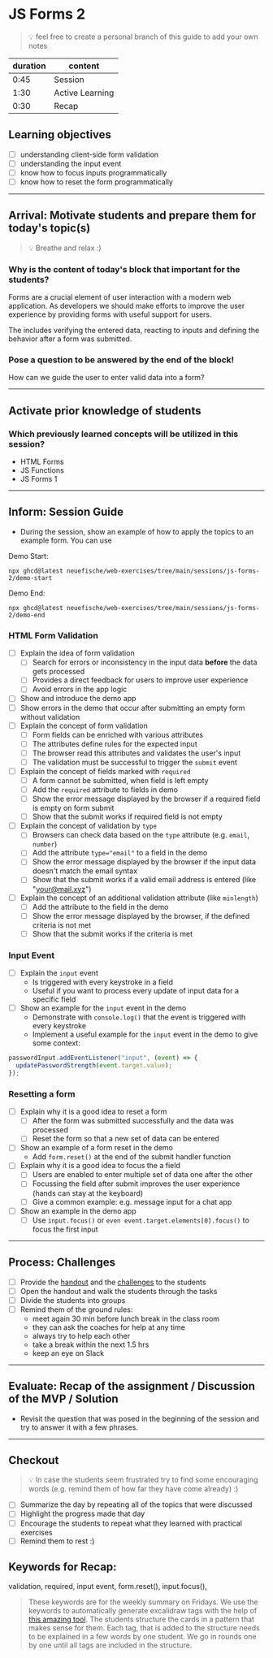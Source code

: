 # JS Forms 2

> 💡 feel free to create a personal branch of this guide to add your own notes

| duration | content         |
| -------- | --------------- |
| 0:45     | Session         |
| 1:30     | Active Learning |
| 0:30     | Recap           |

## Learning objectives

- [ ] understanding client-side form validation
- [ ] understanding the input event
- [ ] know how to focus inputs programmatically
- [ ] know how to reset the form programmatically

---

## Arrival: Motivate students and prepare them for today's topic(s)

> 💡 Breathe and relax :)

### Why is the content of today's block that important for the students?

Forms are a crucial element of user interaction with a modern web application. As developers we
should make efforts to improve the user experience by providing forms with useful support for users.

The includes verifying the entered data, reacting to inputs and defining the behavior after a form
was submitted.

### Pose a question to be answered by the end of the block!

How can we guide the user to enter valid data into a form?

---

## Activate prior knowledge of students

### Which previously learned concepts will be utilized in this session?

- HTML Forms
- JS Functions
- JS Forms 1

---

## Inform: Session Guide

- During the session, show an example of how to apply the topics to an example form. You can use

Demo Start:

```
npx ghcd@latest neuefische/web-exercises/tree/main/sessions/js-forms-2/demo-start
```

Demo End:

```
npx ghcd@latest neuefische/web-exercises/tree/main/sessions/js-forms-2/demo-end
```

### HTML Form Validation

- [ ] Explain the idea of form validation
  - [ ] Search for errors or inconsistency in the input data **before** the data gets processed
  - [ ] Provides a direct feedback for users to improve user experience
  - [ ] Avoid errors in the app logic
- [ ] Show and introduce the demo app
- [ ] Show errors in the demo that occur after submitting an empty form without validation
- [ ] Explain the concept of form validation
  - [ ] Form fields can be enriched with various attributes
  - [ ] The attributes define rules for the expected input
  - [ ] The browser read this attributes and validates the user's input
  - [ ] The validation must be successful to trigger the `submit` event
- [ ] Explain the concept of fields marked with `required`
  - [ ] A form cannot be submitted, when field is left empty
  - [ ] Add the `required` attribute to fields in demo
  - [ ] Show the error message displayed by the browser if a required field is empty on form submit
  - [ ] Show that the submit works if required field is not empty
- [ ] Explain the concept of validation by `type`
  - [ ] Browsers can check data based on the `type` attribute (e.g. `email`, `number`)
  - [ ] Add the attribute `type="email"` to a field in the demo
  - [ ] Show the error message displayed by the browser if the input data doesn't match the email
        syntax
  - [ ] Show that the submit works if a valid email address is entered (like "your@mail.xyz")
- [ ] Explain the concept of an additional validation attribute (like `minlength`)
  - [ ] Add the attribute to the field in the demo
  - [ ] Show the error message displayed by the browser, if the defined criteria is not met
  - [ ] Show that the submit works if the criteria is met

### Input Event

- [ ] Explain the `input` event
  - Is triggered with every keystroke in a field
  - Useful if you want to process every update of input data for a specific field
- [ ] Show an example for the `input` event in the demo
  - Demonstrate with `console.log()` that the event is triggered with every keystroke
  - Implement a useful example for the `input` event in the demo to give some context:

```js
passwordInput.addEventListener("input", (event) => {
  updatePasswordStrength(event.target.value);
});
```

### Resetting a form

- [ ] Explain why it is a good idea to reset a form
  - [ ] After the form was submitted successfully and the data was processed
  - [ ] Reset the form so that a new set of data can be entered
- [ ] Show an example of a form reset in the demo
  - Add `form.reset()` at the end of the submit handler function
- [ ] Explain why it is a good idea to focus the a field
  - [ ] Users are enabled to enter multiple set of data one after the other
  - [ ] Focussing the field after submit improves the user experience (hands can stay at the
        keyboard)
  - [ ] Give a common example: e.g. message input for a chat app
- [ ] Show an example in the demo app
  - [ ] Use `input.focus()` or `even event.target.elements[0].focus()` to focus the first input

---

## Process: Challenges

- [ ] Provide the [handout](js-forms-2.md) and the [challenges](challenges-js-forms-2.md) to the
      students
- [ ] Open the handout and walk the students through the tasks
- [ ] Divide the students into groups
- [ ] Remind them of the ground rules:
  - meet again 30 min before lunch break in the class room
  - they can ask the coaches for help at any time
  - always try to help each other
  - take a break within the next 1.5 hrs
  - keep an eye on Slack

---

## Evaluate: Recap of the assignment / Discussion of the MVP / Solution

- Revisit the question that was posed in the beginning of the session and try to answer it with a
  few phrases.

---

## Checkout

> 💡 In case the students seem frustrated try to find some encouraging words (e.g. remind them of
> how far they have come already) :)

- [ ] Summarize the day by repeating all of the topics that were discussed
- [ ] Highlight the progress made that day
- [ ] Encourage the students to repeat what they learned with practical exercises
- [ ] Remind them to rest :)

## Keywords for Recap:

validation, required, input event, form.reset(), input.focus(),

> These keywords are for the weekly summary on Fridays. We use the keywords to automatically
> generate excalidraw tags with the help of
> [this amazing tool](https://github.com/F-Kirchhoff/tag-cloud-generator). The students structure
> the cards in a pattern that makes sense for them. Each tag, that is added to the structure needs
> to be explained in a few words by one student. We go in rounds one by one until all tags are
> included in the structure.
